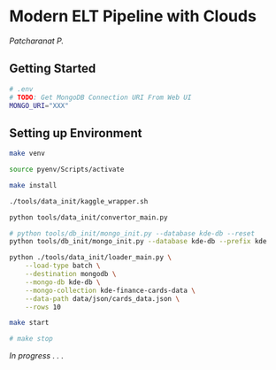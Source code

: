 # Modern ELT Pipeline with Clouds

*Patcharanat P.*

## Getting Started
```bash
# .env
# TODO: Get MongoDB Connection URI From Web UI
MONGO_URI="XXX"
```

## Setting up Environment

```bash
make venv

source pyenv/Scripts/activate

make install

./tools/data_init/kaggle_wrapper.sh

python tools/data_init/convertor_main.py

# python tools/db_init/mongo_init.py --database kde-db --reset
python tools/db_init/mongo_init.py --database kde-db --prefix kde

python ./tools/data_init/loader_main.py \
    --load-type batch \
    --destination mongodb \
    --mongo-db kde-db \
    --mongo-collection kde-finance-cards-data \
    --data-path data/json/cards_data.json \
    --rows 10
```

```bash
make start

# make stop
```

*In progress . . .*